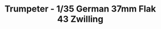 ---
layout: product
title: "Trumpeter - 1/35 German 37mm Flak 43 Zwilling"
price: "4500" 
desc: "N/A"
img_path: "/assets/img/TRU02347.jpg"
brand: "N/A"
available: false
special_offer: false
new: false
soon: false
cat: "010000"
subcat: "013400"
subsubcat: "0N/A"
sifra: "TRU02347"
popular: false
---
